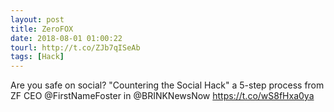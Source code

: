 ```yaml
---
layout: post
title: ZeroFOX
date: 2018-08-01 01:00:22
tourl: http://t.co/ZJb7qISeAb
tags: [Hack]
---
```

Are you safe on social? "Countering the Social Hack" a 5-step process from ZF CEO @FirstNameFoster in @BRINKNewsNow https://t.co/wS8fHxa0ya